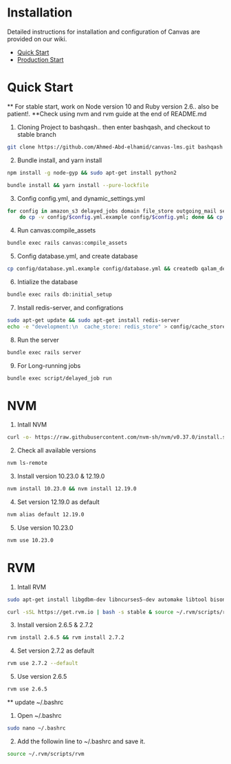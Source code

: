 Installation
============

Detailed instructions for installation and configuration of Canvas are provided
on our wiki.
 * [Quick Start](http://github.com/instructure/canvas-lms/wiki/Quick-Start)
 * [Production Start](http://github.com/instructure/canvas-lms/wiki/Production-Start)


Quick Start
===========
** For stable start, work on Node version 10 and Ruby version 2.6.. also be patient!. **Check using nvm and rvm guide at the end of README.md

1)	Cloning Project to bashqash.. then enter bashqash, and checkout to stable branch
```sh
git clone https://github.com/Ahmed-Abd-elhamid/canvas-lms.git bashqash && cd bashqash && git checkout stable
```

2)	Bundle install, and yarn install
```sh
npm install -g node-gyp && sudo apt-get install python2
```
```sh
bundle install && yarn install --pure-lockfile
```

3)	Config config.yml, and dynamic_settings.yml
```sh
for config in amazon_s3 delayed_jobs domain file_store outgoing_mail security external_migration; \
	do cp -v config/$config.yml.example config/$config.yml; done && cp config/dynamic_settings.yml.example config/dynamic_settings.yml
```

4)	Run canvas:compile_assets
```sh
bundle exec rails canvas:compile_assets
```

5)	Config database.yml, and create database
```sh
cp config/database.yml.example config/database.yml && createdb qalam_development
```

6)	Intialize the database
```sh
bundle exec rails db:initial_setup
```

7)	Install redis-server, and configrations
```sh
sudo apt-get update && sudo apt-get install redis-server
echo -e "development:\n  cache_store: redis_store" > config/cache_store.yml && echo -e "development:\n  servers:\n  - redis://localhost" > config/redis.yml
```

8)	Run the server
```sh
bundle exec rails server
```

9)	For Long-running jobs
```sh
bundle exec script/delayed_job run
```

NVM
===
1)	Intall NVM
```sh
curl -o- https://raw.githubusercontent.com/nvm-sh/nvm/v0.37.0/install.sh | bash
```

2)	Check all available  versions
```sh
nvm ls-remote
```

3)	Install version 10.23.0 & 12.19.0
```sh
nvm install 10.23.0 && nvm install 12.19.0
```

4) Set version 12.19.0 as default
```sh
nvm alias default 12.19.0
```

5)	Use version 10.23.0
```sh
nvm use 10.23.0
```

RVM
===
1)	Intall RVM
```sh
sudo apt-get install libgdbm-dev libncurses5-dev automake libtool bison libffi-dev && gpg --keyserver hkp://keys.gnupg.net --recv-keys
```
```sh
curl -sSL https://get.rvm.io | bash -s stable & source ~/.rvm/scripts/rvm
```

3)	Install version 2.6.5 & 2.7.2
```sh
rvm install 2.6.5 && rvm install 2.7.2
```

4) Set version 2.7.2 as default
```sh
rvm use 2.7.2 --default

```

5)	Use version 2.6.5
```sh
rvm use 2.6.5
```

** update ~/.bashrc
1) Open ~/.bashrc
```sh
sudo nano ~/.bashrc
```

2) Add the followin line to ~/.bashrc and save it.
```sh
source ~/.rvm/scripts/rvm
```